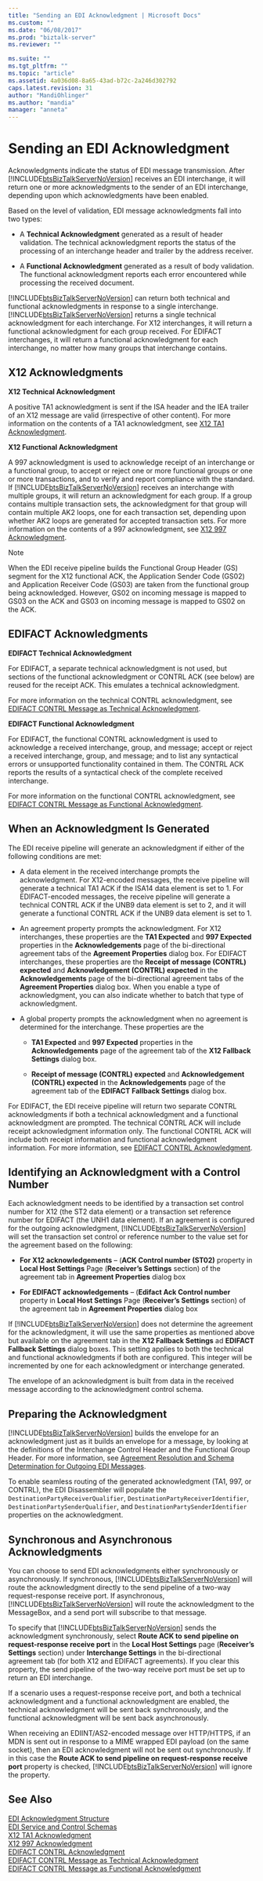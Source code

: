 ```yaml
---
title: "Sending an EDI Acknowledgment | Microsoft Docs"
ms.custom: ""
ms.date: "06/08/2017"
ms.prod: "biztalk-server"
ms.reviewer: ""

ms.suite: ""
ms.tgt_pltfrm: ""
ms.topic: "article"
ms.assetid: 4a036d08-8a65-43ad-b72c-2a246d302792
caps.latest.revision: 31
author: "MandiOhlinger"
ms.author: "mandia"
manager: "anneta"
---
```

# Sending an EDI Acknowledgment
Acknowledgments indicate the status of EDI message transmission. After [!INCLUDE[btsBizTalkServerNoVersion](../includes/btsbiztalkservernoversion-md.md)] receives an EDI interchange, it will return one or more acknowledgments to the sender of an EDI interchange, depending upon which acknowledgments have been enabled.  
  
 Based on the level of validation, EDI message acknowledgments fall into two types:  
  
-   A **Technical Acknowledgment** generated as a result of header validation. The technical acknowledgment reports the status of the processing of an interchange header and trailer by the address receiver.  
  
-   A **Functional Acknowledgment** generated as a result of body validation. The functional acknowledgment reports each error encountered while processing the received document.  
  
 [!INCLUDE[btsBizTalkServerNoVersion](../includes/btsbiztalkservernoversion-md.md)] can return both technical and functional acknowledgments in response to a single interchange. [!INCLUDE[btsBizTalkServerNoVersion](../includes/btsbiztalkservernoversion-md.md)] returns a single technical acknowledgment for each interchange. For X12 interchanges, it will return a functional acknowledgment for each group received. For EDIFACT interchanges, it will return a functional acknowledgment for each interchange, no matter how many groups that interchange contains.  
  
## X12 Acknowledgments  
 **X12 Technical Acknowledgment**  
  
 A positive TA1 acknowledgment is sent if the ISA header and the IEA trailer of an X12 message are valid (irrespective of other content). For more information on the contents of a TA1 acknowledgment, see [X12 TA1 Acknowledgment](../core/x12-ta1-acknowledgment.md).  
  
 **X12 Functional Acknowledgment**  
  
 A 997 acknowledgment is used to acknowledge receipt of an interchange or a functional group, to accept or reject one or more functional groups or one or more transactions, and to verify and report compliance with the standard. If [!INCLUDE[btsBizTalkServerNoVersion](../includes/btsbiztalkservernoversion-md.md)] receives an interchange with multiple groups, it will return an acknowledgment for each group. If a group contains multiple transaction sets, the acknowledgment for that group will contain multiple AK2 loops, one for each transaction set, depending upon whether AK2 loops are generated for accepted transaction sets. For more information on the contents of a 997 acknowledgment, see [X12 997 Acknowledgment](../core/x12-997-acknowledgment.md).  
  
> [!NOTE]
>  When the EDI receive pipeline builds the Functional Group Header (GS) segment for the X12 functional ACK, the Application Sender Code (GS02) and Application Receiver Code (GS03) are taken from the functional group being acknowledged. However, GS02 on incoming message is mapped to GS03 on the ACK and GS03 on incoming message is mapped to GS02 on the ACK.  
  
## EDIFACT Acknowledgments  
 **EDIFACT Technical Acknowledgment**  
  
 For EDIFACT, a separate technical acknowledgment is not used, but sections of the functional acknowledgment or CONTRL ACK (see below) are reused for the receipt ACK. This emulates a technical acknowledgment.  
  
 For more information on the technical CONTRL acknowledgment, see [EDIFACT CONTRL Message as Technical Acknowledgment](../core/edifact-contrl-message-as-technical-acknowledgment.md).  
  
 **EDIFACT Functional Acknowledgment**  
  
 For EDIFACT, the functional CONTRL acknowledgment is used to acknowledge a received interchange, group, and message; accept or reject a received interchange, group, and message; and to list any syntactical errors or unsupported functionality contained in them. The CONTRL ACK reports the results of a syntactical check of the complete received interchange.  
  
 For more information on the functional CONTRL acknowledgment, see [EDIFACT CONTRL Message as Functional Acknowledgment](../core/edifact-contrl-message-as-functional-acknowledgment.md).  
  
## When an Acknowledgment Is Generated  
 The EDI receive pipeline will generate an acknowledgment if either of the following conditions are met:  
  
-   A data element in the received interchange prompts the acknowledgment. For X12-encoded messages, the receive pipeline will generate a technical TA1 ACK if the ISA14 data element is set to 1. For EDIFACT-encoded messages, the receive pipeline will generate a technical CONTRL ACK if the UNB9 data element is set to 2, and it will generate a functional CONTRL ACK if the UNB9 data element is set to 1.  
  
-   An agreement property prompts the acknowledgment. For X12 interchanges, these properties are the **TA1 Expected** and **997 Expected** properties in the **Acknowledgements** page of the bi-directional agreement tabs of the **Agreement Properties** dialog box. For EDIFACT interchanges, these properties are the **Receipt of message (CONTRL) expected** and **Acknowledgement (CONTRL) expected** in the **Acknowledgements** page of the bi-directional agreement tabs of the **Agreement Properties** dialog box. When you enable a type of acknowledgment, you can also indicate whether to batch that type of acknowledgment.  
  
-   A global property prompts the acknowledgment when no agreement is determined for the interchange. These properties are the  
  
    -   **TA1 Expected** and **997 Expected** properties in the **Acknowledgements** page of the agreement tab of the **X12 Fallback Settings** dialog box.  
  
    -   **Receipt of message (CONTRL) expected** and **Acknowledgement (CONTRL) expected** in the **Acknowledgements** page of the agreement tab of the **EDIFACT Fallback Settings** dialog box.  
  
 For EDIFACT, the EDI receive pipeline will return two separate CONTRL acknowledgments if both a technical acknowledgment and a functional acknowledgment are prompted. The technical CONTRL ACK will include receipt acknowledgment information only. The functional CONTRL ACK will include both receipt information and functional acknowledgment information. For more information, see [EDIFACT CONTRL Acknowledgment](../core/edifact-contrl-acknowledgment.md).  
  
## Identifying an Acknowledgment with a Control Number  
 Each acknowledgment needs to be identified by a transaction set control number for X12 (the ST2 data element) or a transaction set reference number for EDIFACT (the UNH1 data element). If an agreement is configured for the outgoing acknowledgment, [!INCLUDE[btsBizTalkServerNoVersion](../includes/btsbiztalkservernoversion-md.md)] will set the transaction set control or reference number to the value set for the agreement based on the following:  
  
-   **For X12 acknowledgements** – (**ACK Control number (ST02)** property in **Local Host Settings** Page (**Receiver’s Settings** section) of the agreement tab in **Agreement Properties** dialog box  
  
-   **For EDIFACT acknowledgements** – (**Edifact Ack Control number** property in **Local Host Settings** Page (**Receiver’s Settings** section) of the agreement tab in **Agreement Properties** dialog box  
  
 If [!INCLUDE[btsBizTalkServerNoVersion](../includes/btsbiztalkservernoversion-md.md)] does not determine the agreement for the acknowledgment, it will use the same properties as mentioned above but available on the agreement tab in the **X12 Fallback Settings** ad **EDIFACT Fallback Settings** dialog boxes. This setting applies to both the technical and functional acknowledgments if both are configured. This integer will be incremented by one for each acknowledgment or interchange generated.  
  
 The envelope of an acknowledgment is built from data in the received message according to the acknowledgment control schema.  
  
## Preparing the Acknowledgment  
 [!INCLUDE[btsBizTalkServerNoVersion](../includes/btsbiztalkservernoversion-md.md)] builds the envelope for an acknowledgment just as it builds an envelope for a message, by looking at the definitions of the Interchange Control Header and the Functional Group Header. For more information, see [Agreement Resolution and Schema Determination for Outgoing EDI Messages](../core/agreement-resolution-and-schema-determination-for-outgoing-edi-messages.md).  
  
 To enable seamless routing of the generated acknowledgment (TA1, 997, or CONTRL), the EDI Disassembler will populate the `DestinationPartyReceiverQualifier`, `DestinationPartyReceiverIdentifier`, `DestinationPartySenderQualifier`, and `DestinationPartySenderIdentifier` properties on the acknowledgment.  
  
## Synchronous and Asynchronous Acknowledgments  
 You can choose to send EDI acknowledgments either synchronously or asynchronously. If synchronous, [!INCLUDE[btsBizTalkServerNoVersion](../includes/btsbiztalkservernoversion-md.md)] will route the acknowledgment directly to the send pipeline of a two-way request-response receive port. If asynchronous, [!INCLUDE[btsBizTalkServerNoVersion](../includes/btsbiztalkservernoversion-md.md)] will route the acknowledgment to the MessageBox, and a send port will subscribe to that message.  
  
 To specify that [!INCLUDE[btsBizTalkServerNoVersion](../includes/btsbiztalkservernoversion-md.md)] sends the acknowledgment synchronously, select **Route ACK to send pipeline on request-response receive port** in the **Local Host Settings** page (**Receiver’s Settings** section) under **Interchange Settings** in the bi-directional agreement tab (for both X12 and EDIFACT agreements). If you clear this property, the send pipeline of the two-way receive port must be set up to return an EDI interchange.  
  
 If a scenario uses a request-response receive port, and both a technical acknowledgment and a functional acknowledgment are enabled, the technical acknowledgment will be sent back synchronously, and the functional acknowledgment will be sent back asynchronously.  
  
 When receiving an EDIINT/AS2-encoded message over HTTP/HTTPS, if an MDN is sent out in response to a MIME wrapped EDI payload (on the same socket), then an EDI acknowledgment will not be sent out synchronously. If in this case the **Route ACK to send pipeline on request-response receive port** property is checked, [!INCLUDE[btsBizTalkServerNoVersion](../includes/btsbiztalkservernoversion-md.md)] will ignore the property.  
  
## See Also  
 [EDI Acknowledgment Structure](../core/edi-acknowledgment-structure.md)   
 [EDI Service and Control Schemas](../core/edi-service-and-control-schemas.md)   
 [X12 TA1 Acknowledgment](../core/x12-ta1-acknowledgment.md)   
 [X12 997 Acknowledgment](../core/x12-997-acknowledgment.md)   
 [EDIFACT CONTRL Acknowledgment](../core/edifact-contrl-acknowledgment.md)   
 [EDIFACT CONTRL Message as Technical Acknowledgment](../core/edifact-contrl-message-as-technical-acknowledgment.md)   
 [EDIFACT CONTRL Message as Functional Acknowledgment](../core/edifact-contrl-message-as-functional-acknowledgment.md)